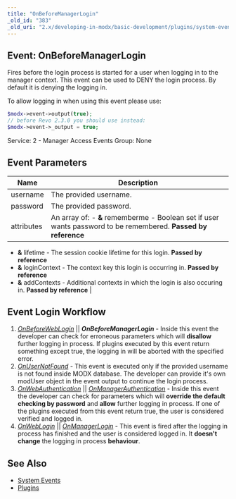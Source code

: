 ```yaml
---
title: "OnBeforeManagerLogin"
_old_id: "383"
_old_uri: "2.x/developing-in-modx/basic-development/plugins/system-events/onbeforemanagerlogin"
---
```


## Event: OnBeforeManagerLogin

Fires before the login process is started for a user when logging in to the manager context. This event can be used to DENY the login process. By default it is denying the logging in.

To allow logging in when using this event please use:

``` php 
$modx->event->output(true);
// before Revo 2.3.0 you should use instead:
$modx->event->_output = true;
```

Service: 2 - Manager Access Events 
Group: None

## Event Parameters

| Name       | Description                                                                                                    |
| ---------- | -------------------------------------------------------------------------------------------------------------- |
| username   | The provided username.                                                                                         |
| password   | The provided password.                                                                                         |
| attributes | An array of: - **&** rememberme - Boolean set if user wants password to be remembered. **Passed by reference** |
- **&** lifetime - The session cookie lifetime for this login. **Passed by reference**
- **&** loginContext - The context key this login is occurring in. **Passed by reference**
- **&** addContexts - Additional contexts in which the login is also occuring in. **Passed by reference** |

## Event Login Workflow

1. _[_OnBeforeWebLogin_](http://rtfm.modx.com/display/revolution20/OnBeforeWebLogin)_ || **_OnBeforeManagerLogin_** - Inside this event the developer can check for erroneous parameters which will **disallow** further logging in process. If plugins executed by this event return something except true, the logging in will be aborted with the specified error.
2. _[OnUserNotFound](http://rtfm.modx.com/display/revolution20/OnUserNotFound)_ - This event is executed only if the provided username is not found inside MODX database. The developer can provide it's own modUser object in the event output to continue the login process.
3. _[OnWebAuthentication](http://rtfm.modx.com/display/revolution20/OnWebAuthentication)_ || _[OnManagerAuthentication](http://rtfm.modx.com/display/revolution20/OnManagerAuthentication)_ - Inside this event the developer can check for parameters which will **override the default checking by password** and **allow** further logging in process. If one of the plugins executed from this event return true, the user is considered verified and logged in.
4. _[OnWebLogin](http://rtfm.modx.com/display/revolution20/OnWebLogin)_ || _[OnManagerLogin](http://rtfm.modx.com/display/revolution20/OnManagerLogin)_ - This event is fired after the logging in process has finished and the user is considered logged in. It **doesn't change** the logging in process **behaviour**.

## See Also

- [System Events](developing-in-modx/basic-development/plugins/system-events "System Events")
- [Plugins](developing-in-modx/basic-development/plugins "Plugins")